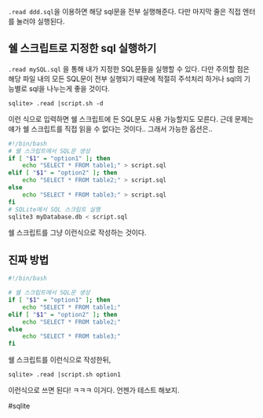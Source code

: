 `.read ddd.sql`을 이용하면 해당 sql문을 전부 실행해준다. 다만 마지막 줄은 직접 엔터를 눌러야 실행된다.

## 쉘 스크립트로 지정한 sql 실행하기
`.read mySQL.sql` 을 통해 내가 지정한 SQL문들을 실행할 수 있다. 다만 주의할 점은 해당 파일 내의 모든 SQL문이 전부 실행되기 때문에 적절히 주석처리 하거나 sql의 기능별로 sql을 나누는게 좋을 것이다.
```sqlite
sqlite> .read |script.sh -d
```
이런 식으로 입력하면 쉘 스크립트에 든 SQL문도 사용 가능할지도 모른다.
근데 문제는 얘가 쉘 스크립트를 직접 읽을 수 없다는 것이다.. 그래서 가능한 옵션은.. 
```bash
#!/bin/bash
# 쉘 스크립트에서 SQL문 생성
if [ "$1" = "option1" ]; then
    echo "SELECT * FROM table1;" > script.sql
elif [ "$1" = "option2" ]; then
    echo "SELECT * FROM table2;" > script.sql
else
    echo "SELECT * FROM table3;" > script.sql
fi
# SQLite에서 SQL 스크립트 실행
sqlite3 myDatabase.db < script.sql
```
쉘 스크립트를 그냥 이런식으로 작성하는 것이다.

## 진짜 방법
```bash
#!/bin/bash

# 쉘 스크립트에서 SQL문 생성
if [ "$1" = "option1" ]; then
    echo "SELECT * FROM table1;"
elif [ "$1" = "option2" ]; then
    echo "SELECT * FROM table2;"
else
    echo "SELECT * FROM table3;"
fi
```
쉘 스크립트를 이런식으로 작성한뒤,

```sqlite
sqlite> .read |script.sh option1
```
이런식으로 쓰면 된다! ㅋㅋㅋ 이거다. 언젠가 테스트 해보지.

#sqlite